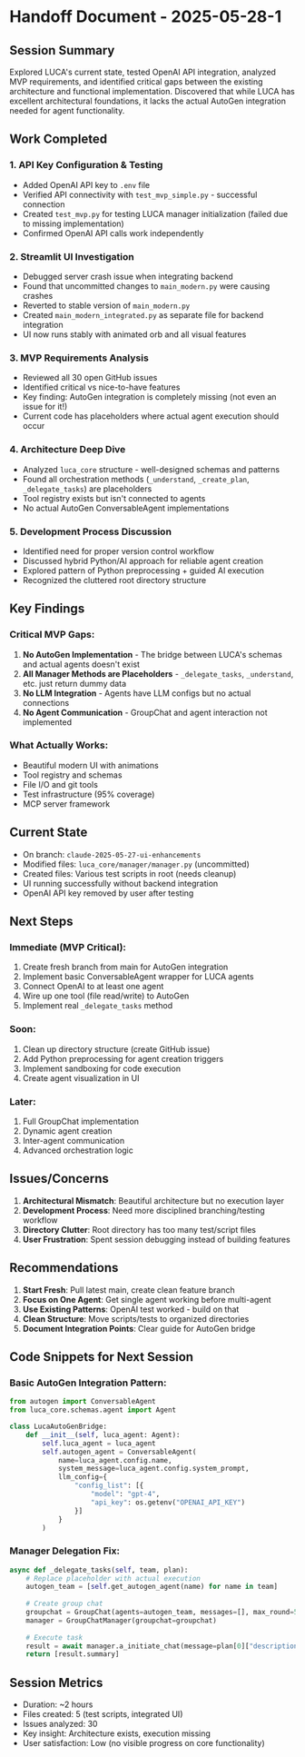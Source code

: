 # Handoff Document - 2025-05-28-1

## Session Summary

Explored LUCA's current state, tested OpenAI API integration, analyzed MVP requirements, and identified critical gaps between the existing architecture and functional implementation. Discovered that while LUCA has excellent architectural foundations, it lacks the actual AutoGen integration needed for agent functionality.

## Work Completed

### 1. API Key Configuration & Testing
- Added OpenAI API key to `.env` file
- Verified API connectivity with `test_mvp_simple.py` - successful connection
- Created `test_mvp.py` for testing LUCA manager initialization (failed due to missing implementation)
- Confirmed OpenAI API calls work independently

### 2. Streamlit UI Investigation
- Debugged server crash issue when integrating backend
- Found that uncommitted changes to `main_modern.py` were causing crashes
- Reverted to stable version of `main_modern.py` 
- Created `main_modern_integrated.py` as separate file for backend integration
- UI now runs stably with animated orb and all visual features

### 3. MVP Requirements Analysis
- Reviewed all 30 open GitHub issues
- Identified critical vs nice-to-have features
- Key finding: AutoGen integration is completely missing (not even an issue for it!)
- Current code has placeholders where actual agent execution should occur

### 4. Architecture Deep Dive
- Analyzed `luca_core` structure - well-designed schemas and patterns
- Found all orchestration methods (`_understand`, `_create_plan`, `_delegate_tasks`) are placeholders
- Tool registry exists but isn't connected to agents
- No actual AutoGen ConversableAgent implementations

### 5. Development Process Discussion
- Identified need for proper version control workflow
- Discussed hybrid Python/AI approach for reliable agent creation
- Explored pattern of Python preprocessing + guided AI execution
- Recognized the cluttered root directory structure

## Key Findings

### Critical MVP Gaps:
1. **No AutoGen Implementation** - The bridge between LUCA's schemas and actual agents doesn't exist
2. **All Manager Methods are Placeholders** - `_delegate_tasks`, `_understand`, etc. just return dummy data
3. **No LLM Integration** - Agents have LLM configs but no actual connections
4. **No Agent Communication** - GroupChat and agent interaction not implemented

### What Actually Works:
- Beautiful modern UI with animations
- Tool registry and schemas
- File I/O and git tools
- Test infrastructure (95% coverage)
- MCP server framework

## Current State

- On branch: `claude-2025-05-27-ui-enhancements`
- Modified files: `luca_core/manager/manager.py` (uncommitted)
- Created files: Various test scripts in root (needs cleanup)
- UI running successfully without backend integration
- OpenAI API key removed by user after testing

## Next Steps

### Immediate (MVP Critical):
1. Create fresh branch from main for AutoGen integration
2. Implement basic ConversableAgent wrapper for LUCA agents
3. Connect OpenAI to at least one agent
4. Wire up one tool (file read/write) to AutoGen
5. Implement real `_delegate_tasks` method

### Soon:
1. Clean up directory structure (create GitHub issue)
2. Add Python preprocessing for agent creation triggers
3. Implement sandboxing for code execution
4. Create agent visualization in UI

### Later:
1. Full GroupChat implementation
2. Dynamic agent creation
3. Inter-agent communication
4. Advanced orchestration logic

## Issues/Concerns

1. **Architectural Mismatch**: Beautiful architecture but no execution layer
2. **Development Process**: Need more disciplined branching/testing workflow
3. **Directory Clutter**: Root directory has too many test/script files
4. **User Frustration**: Spent session debugging instead of building features

## Recommendations

1. **Start Fresh**: Pull latest main, create clean feature branch
2. **Focus on One Agent**: Get single agent working before multi-agent
3. **Use Existing Patterns**: OpenAI test worked - build on that
4. **Clean Structure**: Move scripts/tests to organized directories
5. **Document Integration Points**: Clear guide for AutoGen bridge

## Code Snippets for Next Session

### Basic AutoGen Integration Pattern:
```python
from autogen import ConversableAgent
from luca_core.schemas.agent import Agent

class LucaAutoGenBridge:
    def __init__(self, luca_agent: Agent):
        self.luca_agent = luca_agent
        self.autogen_agent = ConversableAgent(
            name=luca_agent.config.name,
            system_message=luca_agent.config.system_prompt,
            llm_config={
                "config_list": [{
                    "model": "gpt-4",
                    "api_key": os.getenv("OPENAI_API_KEY")
                }]
            }
        )
```

### Manager Delegation Fix:
```python
async def _delegate_tasks(self, team, plan):
    # Replace placeholder with actual execution
    autogen_team = [self.get_autogen_agent(name) for name in team]
    
    # Create group chat
    groupchat = GroupChat(agents=autogen_team, messages=[], max_round=5)
    manager = GroupChatManager(groupchat=groupchat)
    
    # Execute task
    result = await manager.a_initiate_chat(message=plan[0]["description"])
    return [result.summary]
```

## Session Metrics
- Duration: ~2 hours
- Files created: 5 (test scripts, integrated UI)
- Issues analyzed: 30
- Key insight: Architecture exists, execution missing
- User satisfaction: Low (no visible progress on core functionality)